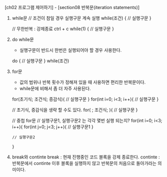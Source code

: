 [ch02 프로그램 제어하기] - [section08 반복문(iteration statements)]

01. while문
	// 조건이 참일 경우 실행구문 계속 실행
	while(조건) {
		// 실행구문
	}
	
	// 무한반복 : 강제종료 ctrl + c
	while(1) {
		// 실행구문
	}
02. do while문
	- 실행구문이 반드시 한번은 실행되어야 할 경우 사용한다.
	
	do {
		// 실행구문
	} while(조건)
	
03. for문
	- 값의 범위나 반복 횟수가 정해져 있을 때 사용하면 편리한 반복문이다.
	- while문에 비해서 좀 더 자주 사용된다.
	
	for(초기식; 조건식; 증감식){
		// 실행구문
	}
	for(int i=0; i<3; i++){
		// 실행구문
	}
	
	// 초기식, 증감식을 생략 할 수도 있다.
	for( ; 조건식; ){
		// 실행구문
	}
	
	// 중첩 for문
	// 실행구문1, 실행구문2 는 각각 몇번 실행 되는지?
	for(int i=0; i<3; i++){
		for(int j=0; j<3; j++){
			// 실행구문1
		}
		
		// 실행구문2
	}
	
04. break와 continte
	break : 현재 진행중인 코드 블록을 강제 종료한다.
	continte : 반복문에서 continte 이후 블록을 실행하지 않고 반복문의 처음으로 돌아가라는 의미이다.
